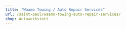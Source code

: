 ```yaml
---
title: "Waamo Towing / Auto Repair Services"
url: /saint-paul/waamo-towing-auto-repair-services/
shop: Autowerkstatt
---
```

